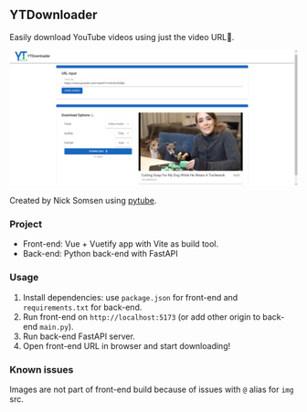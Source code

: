 ## YTDownloader

Easily download YouTube videos using just the video URL🔗.

![screenshot](yt-downloader_ss.png)

Created by Nick Somsen using [pytube](https://github.com/pytube/pytube).

### Project

- Front-end: Vue + Vuetify app with Vite as build tool.
- Back-end: Python back-end with FastAPI

### Usage
1. Install dependencies: use `package.json` for front-end and `requirements.txt` for back-end.
2. Run front-end on `http://localhost:5173` (or add other origin to back-end `main.py`).
3. Run back-end FastAPI server.
4. Open front-end URL in browser and start downloading!

### Known issues
Images are not part of front-end build because of issues with `@` alias for `img` src.
